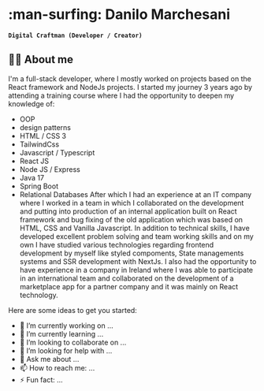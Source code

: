 # :man-surfing: Danilo Marchesani

**`Digital Craftman (Developer / Creator)`**

## :technologist: About me
I'm a full-stack developer, where I mostly worked on projects based on the React framework and NodeJs projects.
I started my journey 3 years ago by attending a training course where I had the opportunity to deepen my knowledge of:
- OOP 
- design patterns
- HTML / CSS 3
- TailwindCss
- Javascript / Typescript
- React JS 
- Node JS / Express
- Java 17 
- Spring Boot 
- Relational Databases
After which I had an experience at an IT company where I worked in a team in which I collaborated on the development and putting into production of an internal application built on React framework and bug fixing of the old application which was based on HTML, CSS and Vanilla Javascript.
In addition to technical skills, I have developed excellent problem solving and team working skills and on my own I have studied various technologies regarding frontend development by myself like styled compoments, State managements systems and SSR development with NextJs.
I also had the opportunity to have experience in a company in Ireland where I was able to participate in an international team and collaborated on the development of a marketplace app for a partner company and it was mainly on React technology.

Here are some ideas to get you started:

- 🔭 I’m currently working on ...
- 🌱 I’m currently learning ...
- 👯 I’m looking to collaborate on ...
- 🤔 I’m looking for help with ...
- 💬 Ask me about ...
- 📫 How to reach me: ...
- ⚡ Fun fact: ...

